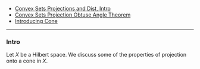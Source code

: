 - [Convex Sets Projections and Dist, Intro](Convex%20Sets%20Projections%20and%20Dist,%20Intro.md)
- [Convex Sets Projection Obtuse Angle Theorem](Convex%20Sets%20Projection%20Obtuse%20Angle%20Theorem.md)
- [Introducing Cone](Introducing%20Cone.md)

---
### **Intro**

Let $X$ be a Hilbert space. 
We discuss some of the properties of projection onto a cone in $X$. 
